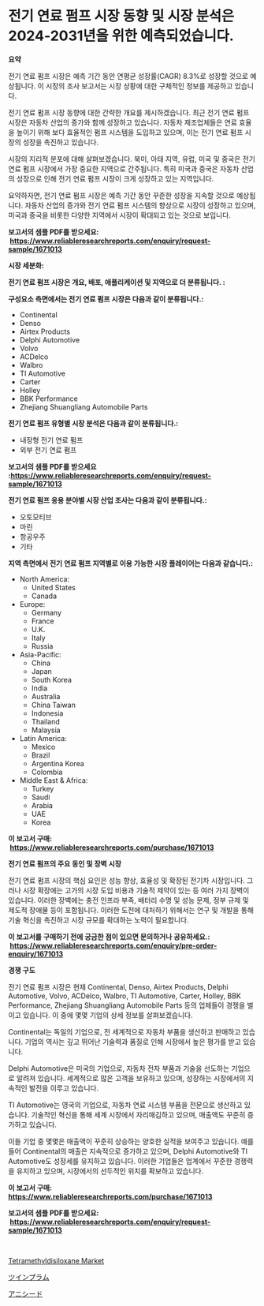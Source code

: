<p><h1>전기 연료 펌프 시장 동향 및 시장 분석은 2024-2031년을 위한 예측되었습니다.</h1></p><p><strong>요약</strong></p>
<p><p>전기 연료 펌프 시장은 예측 기간 동안 연평균 성장률(CAGR) 8.3%로 성장할 것으로 예상됩니다. 이 시장의 조사 보고서는 시장 상황에 대한 구체적인 정보를 제공하고 있습니다.</p><p>전기 연료 펌프 시장 동향에 대한 간략한 개요를 제시하겠습니다. 최근 전기 연료 펌프 시장은 자동차 산업의 증가와 함께 성장하고 있습니다. 자동차 제조업체들은 연료 효율을 높이기 위해 보다 효율적인 펌프 시스템을 도입하고 있으며, 이는 전기 연료 펌프 시장의 성장을 촉진하고 있습니다.</p><p>시장의 지리적 분포에 대해 살펴보겠습니다. 북미, 아태 지역, 유럽, 미국 및 중국은 전기 연료 펌프 시장에서 가장 중요한 지역으로 간주됩니다. 특히 미국과 중국은 자동차 산업의 성장으로 인해 전기 연료 펌프 시장이 크게 성장하고 있는 지역입니다.</p><p>요약하자면, 전기 연료 펌프 시장은 예측 기간 동안 꾸준한 성장을 지속할 것으로 예상됩니다. 자동차 산업의 증가와 전기 연료 펌프 시스템의 향상으로 시장이 성장하고 있으며, 미국과 중국을 비롯한 다양한 지역에서 시장이 확대되고 있는 것으로 보입니다.</p></p>
<p><strong>보고서의 샘플 PDF를 받으세요: &nbsp;<a href="https://www.reliableresearchreports.com/enquiry/request-sample/1671013">https://www.reliableresearchreports.com/enquiry/request-sample/1671013</a></strong></p>
<p><strong>시장 세분화:</strong></p>
<p><strong> 전기 연료 펌프 시장은 개요, 배포, 애플리케이션 및 지역으로 더 분류됩니다. :</strong></p>
<p><strong>구성요소 측면에서는 전기 연료 펌프 시장은 다음과 같이 분류됩니다.:</strong></p>
<p><ul><li>Continental</li><li>Denso</li><li>Airtex Products</li><li>Delphi Automotive</li><li>Volvo</li><li>ACDelco</li><li>Walbro</li><li>TI Automotive</li><li>Carter</li><li>Holley</li><li>BBK Performance</li><li>Zhejiang Shuangliang Automobile Parts</li></ul></p>
<p><strong> 전기 연료 펌프 유형별 시장 분석은 다음과 같이 분류됩니다.:</strong></p>
<p><ul><li>내장형 전기 연료 펌프</li><li>외부 전기 연료 펌프</li></ul></p>
<p><strong>보고서의 샘플 PDF를 받으세요 :<a href="https://www.reliableresearchreports.com/enquiry/request-sample/1671013">https://www.reliableresearchreports.com/enquiry/request-sample/1671013</a></strong></p>
<p><strong> 전기 연료 펌프 응용 분야별 시장 산업 조사는 다음과 같이 분류됩니다.:</strong></p>
<p><ul><li>오토모티브</li><li>마린</li><li>항공우주</li><li>기타</li></ul></p>
<p><strong>지역 측면에서 전기 연료 펌프 지역별로 이용 가능한 시장 플레이어는 다음과 같습니다.:</strong></p>
<p><ul>
    <li>
        North America:
        <ul>
            <li>United States</li>
            <li>Canada</li>
        </ul>
    </li>
    <li>
        Europe:
        <ul>
            <li>Germany</li>
            <li>France</li>
            <li>U.K.</li>
            <li>Italy</li>
            <li>Russia</li>
        </ul>
    </li>
    <li>
        Asia-Pacific:
        <ul>
            <li>China</li>
            <li>Japan</li>
            <li>South Korea</li>
            <li>India</li>
            <li>Australia</li>
            <li>China Taiwan</li>
            <li>Indonesia</li>
            <li>Thailand</li>
            <li>Malaysia</li>
        </ul>
    </li>
    <li>
        Latin America:
        <ul>
            <li>Mexico</li>
            <li>Brazil</li>
            <li>Argentina Korea</li>
            <li>Colombia</li>
        </ul>
    </li>
    <li>
        Middle East & Africa:
        <ul>
            <li>Turkey</li>
            <li>Saudi</li>
            <li>Arabia</li>
            <li>UAE</li>
            <li>Korea</li>
        </ul>
    </li>
    </ul></p>
<p><strong>이 보고서 구매: &nbsp;<a href="https://www.reliableresearchreports.com/purchase/1671013">https://www.reliableresearchreports.com/purchase/1671013</a></strong></p>
<p><strong>전기 연료 펌프의 주요 동인 및 장벽 시장</strong></p>
<p><p>전기 연료 펌프 시장의 핵심 요인은 성능 향상, 효율성 및 확장된 전기차 시장입니다. 그러나 시장 확장에는 고가의 시장 도입 비용과 기술적 제약이 있는 등 여러 가지 장벽이 있습니다. 이러한 장벽에는 충전 인프라 부족, 배터리 수명 및 성능 문제, 정부 규제 및 제도적 장애물 등이 포함됩니다. 이러한 도전에 대처하기 위해서는 연구 및 개발을 통해 기술 혁신을 촉진하고 시장 규모를 확대하는 노력이 필요합니다.</p></p>
<p><strong>이 보고서를 구매하기 전에 궁금한 점이 있으면 문의하거나 공유하세요.: &nbsp;<a href="https://www.reliableresearchreports.com/enquiry/pre-order-enquiry/1671013">https://www.reliableresearchreports.com/enquiry/pre-order-enquiry/1671013</a></strong></p>
<p><strong>경쟁 구도</strong></p>
<p><p>전기 연료 펌프 시장은 현재 Continental, Denso, Airtex Products, Delphi Automotive, Volvo, ACDelco, Walbro, TI Automotive, Carter, Holley, BBK Performance, Zhejiang Shuangliang Automobile Parts 등의 업체들이 경쟁을 벌이고 있습니다. 이 중에 몇몇 기업의 상세 정보를 살펴보겠습니다.</p><p>Continental는 독일의 기업으로, 전 세계적으로 자동차 부품을 생산하고 판매하고 있습니다. 기업의 역사는 깊고 뛰어난 기술력과 품질로 인해 시장에서 높은 평가를 받고 있습니다. </p><p>Delphi Automotive은 미국의 기업으로, 자동차 전자 부품과 기술을 선도하는 기업으로 알려져 있습니다. 세계적으로 많은 고객을 보유하고 있으며, 성장하는 시장에서의 지속적인 발전을 이루고 있습니다.</p><p>TI Automotive는 영국의 기업으로, 자동차 연료 시스템 부품을 전문으로 생산하고 있습니다. 기술적인 혁신을 통해 세계 시장에서 자리매김하고 있으며, 매출액도 꾸준히 증가하고 있습니다.</p><p>이들 기업 중 몇몇은 매출액이 꾸준히 상승하는 양호한 실적을 보여주고 있습니다. 예를 들어 Continental의 매출은 지속적으로 증가하고 있으며, Delphi Automotive와 TI Automotive도 성장세를 유지하고 있습니다. 이러한 기업들은 업계에서 꾸준한 경쟁력을 유지하고 있으며, 시장에서의 선두적인 위치를 확보하고 있습니다.</p></p>
<p><strong>이 보고서 구매: &nbsp; <a href="https://www.reliableresearchreports.com/purchase/1671013">https://www.reliableresearchreports.com/purchase/1671013</a></strong></p>
<p><strong>보고서의 샘플 PDF를 받으세요: &nbsp;<a href="https://www.reliableresearchreports.com/enquiry/request-sample/1671013">https://www.reliableresearchreports.com/enquiry/request-sample/1671013</a></strong><strong></strong></p>
<p>&nbsp;</p>
<p><p><a href="https://github.com/Glendatilghmankmgz0rbhwpy/Market-Research-Report-List-1/blob/main/tetramethyldisiloxane-market.md">Tetramethyldisiloxane Market</a></p><p><a href="https://medium.com/@deonboer2023/%E3%83%84%E3%82%A4%E3%83%B3%E3%83%99%E3%83%93%E3%83%BC%E3%82%AB%E3%83%BC%E5%B8%82%E5%A0%B4%E3%81%AE%E5%B1%95%E6%9C%9B-%E6%A5%AD%E7%95%8C%E6%A6%82%E8%A6%81%E3%81%A8%E4%BA%88%E6%B8%AC-2024%E5%B9%B4%E3%81%8B%E3%82%892031%E5%B9%B4-a67cfc9f3069">ツインプラム</a></p><p><a href="https://medium.com/@harmonybogan1944/%E3%82%A2%E3%83%8B%E3%82%B9%E5%B8%82%E5%A0%B4%E3%81%AE%E5%88%86%E6%9E%90-%E3%82%B0%E3%83%AD%E3%83%BC%E3%83%90%E3%83%AB%E7%94%A3%E6%A5%AD%E3%81%AE%E8%A6%8B%E9%80%9A%E3%81%97%E3%81%A8%E4%BA%88%E6%B8%AC-2024%E5%B9%B4%E3%81%8B%E3%82%892031%E5%B9%B4-47519dd670d2">アニシード</a></p></p>